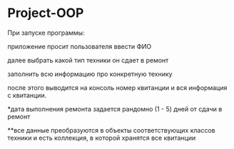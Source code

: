 # Project-OOP
При запуске программы:

приложение просит пользователя ввести ФИО

далее выбрать какой тип техники он сдает в ремонт

заполнить всю информацию про конкретную технику

после этого выводится на консоль номер квитанции и вся информация с квитанции.

*дата выполнения ремонта задается рандомно (1 - 5) дней от сдачи в ремонт

**все данные преобразуются в объекты соответствующих классов техники и есть коллекция, в которой хранятся все квитанции